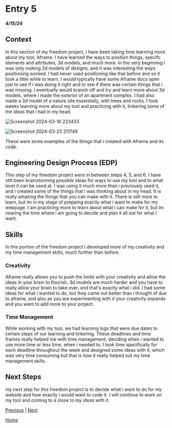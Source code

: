 # Entry 5
##### 4/15/24

## Context
In this section of my freedom project, I have been taking time learning more about my tool, Aframe.  I have learned the ways to position things, specifc elements and attributes, 3d models, and much more.  In the very beginning i was only making 2d models of designs, and it was interesting the ways positioning worked.  I had never used positioning like that before and so it took a little while to learn.  I would typically have some Aframe docs open just to see if i was doing it right and to see if there was certain things that i was missing.  I eventually would branch off and try and learn more about 3d models, where i made the exterior of an apartment complex.  I had also made a 3d model of a nature site essentially, with trees and rocks.  I took weeks learning more about my tool and practicing with it, tinkering some of the ideas that i had in my head.

![Screenshot 2024-03-16 223433](https://github.com/andrep8376/sep10-freedom-project/assets/146866615/ea60bf5c-a64e-4d2a-b2b8-4dcc5586555f)

![Screenshot 2024-03-23 211749](https://github.com/andrep8376/sep10-freedom-project/assets/146866615/dad3e357-8db8-41db-ba50-709035a36af8)

These were some examples of the things that i created with Aframe and its code.

## Engineering Design Process (EDP)
This step of my freedom project were in between steps 4, 5, and 6.  I have still been brainstorming possible ideas for ways to use my tool and to what level it can be used at.  I was using it much more than i previously used it, and i created some of the things that i was thinking about in my head.  It is really amazing the things that you can make with it.  There is still more to learn, but im in my stage of prepping exactly what i want to make for my webpage.  I am practicing more to learn about what i can make for it, but im nearing the time where i am going to decide and plan it all out for what i want.

## Skills
In this portion of the freedom project i developed more of my creativity and my time management skills, much further than before.

### Creativity
Aframe really allows you to push the limits with your creativity and allow the ideas in your brain to flourish.  3d models are much harder and you have to really allow your brain to take over, and that's exactly what i did.  I had some ideas for what i wanted to do, but they came out better than i thought of due to aframe, and also as you are experimenting with it your creativity expands and you want to add more to your project.

### Time Management
While working with my tool, we had learning logs that were due dates to certain steps of our learning and tinkering.  These deadlines and time frames really helped me with time management, deciding when i wanted to use more time or less time, when i needed to.  I took time specifically for each deadline throughout the week and designed some ideas with it, which was very time consuming but that is how it really helped out my time management skills.

## Next Steps
my next step for this freedom project is to decide what i want to do for my website and how exactly i would want to code it.  I will continue to work on my tool and coming to a close to my ideas with it.

[Previous](entry04.md) | [Next](entry06.md)

[Home](../README.md)
